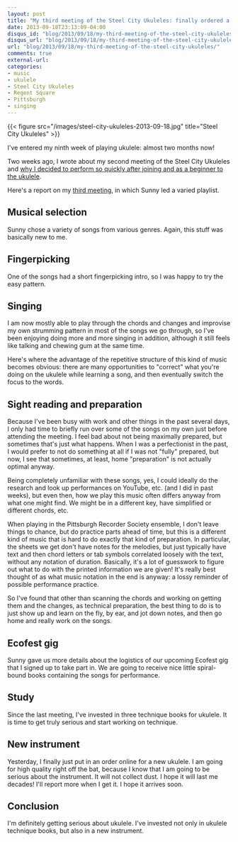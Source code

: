 ```yaml
---
layout: post
title: "My third meeting of the Steel City Ukuleles: finally ordered a new instrument"
date: 2013-09-18T23:13:09-04:00
disqus_id: "blog/2013/09/18/my-third-meeting-of-the-steel-city-ukuleles/"
disqus_url: "blog/2013/09/18/my-third-meeting-of-the-steel-city-ukuleles/"
url: "blog/2013/09/18/my-third-meeting-of-the-steel-city-ukuleles/"
comments: true
external-url:
categories:
- music
- ukulele
- Steel City Ukuleles
- Regent Square
- Pittsburgh
- singing
---
```

{{< figure src="/images/steel-city-ukuleles-2013-09-18.jpg" title="Steel City Ukuleles" >}}

I've entered my ninth week of playing ukulele: almost two months now!

Two weeks ago, I wrote about my second meeting of the Steel City Ukuleles and [why I decided to perform so quickly after joining and as a beginner to the ukulele](/blog/2013/09/04/my-second-meeting-of-the-steel-city-ukuleles/).

Here's a report on my [third meeting](http://www.meetup.com/Steel-City-Ukuleles/events/132647892/), in which Sunny led a varied playlist.

## Musical selection

Sunny chose a variety of songs from various genres. Again, this stuff was basically new to me.

## Fingerpicking

One of the songs had a short fingerpicking intro, so I was happy to try the easy pattern.

## Singing

I am now mostly able to play through the chords and changes and improvise my own strumming pattern in most of the songs we go through, so I've been enjoying doing more and more singing in addition, although it still feels like talking and chewing gum at the same time.

Here's where the advantage of the repetitive structure of this kind of music becomes obvious: there are many opportunities to "correct" what you're doing on the ukulele while learning a song, and then eventually switch the focus to the words.

## Sight reading and preparation

Because I've been busy with work and other things in the past several days, I only had time to briefly run over some of the songs on my own just before attending the meeting. I feel bad about not being maximally prepared, but sometimes that's just what happens. When I was a perfectionist in the past, I would prefer to not do something at all if I was not "fully" prepared, but now, I see that sometimes, at least, home "preparation" is not actually optimal anyway.

Being completely unfamiliar with these songs, yes, I could ideally do the research and look up performances on YouTube, etc. (and I did in past weeks), but even then, how we play this music often differs anyway from what one might find. We might be in a different key, have simplified or different chords, etc.

When playing in the Pittsburgh Recorder Society ensemble, I don't leave things to chance, but do practice parts ahead of time, but this is a different kind of music that is hard to do exactly that kind of preparation. In particular, the sheets we get don't have notes for the melodies, but just typically have text and then chord letters or tab symbols correlated loosely with the text, without any notation of duration. Basically, it's a lot of guesswork to figure out what to do with the printed information we are given! It's really best thought of as what music notation in the end is anyway: a lossy reminder of possible performance practice.

So I've found that other than scanning the chords and working on getting them and the changes, as technical preparation, the best thing to do is to just show up and learn on the fly, by ear, and jot down notes, and then go home and really work on the songs.

## Ecofest gig

Sunny gave us more details about the logistics of our upcoming Ecofest gig that I signed up to take part in. We are going to receive nice little spiral-bound books containing the songs for performance.

## Study

Since the last meeting, I've invested in three technique books for ukulele. It is time to get truly serious and start working on technique.

## New instrument

Yesterday, I finally just put in an order online for a new ukulele. I am going for high quality right off the bat, because I know that I am going to be serious about the instrument. It will not collect dust. I hope it will last me decades! I'll report more when I get it. I hope it arrives soon.

## Conclusion

I'm definitely getting serious about ukulele. I've invested not only in ukulele technique books, but also in a new instrument.
